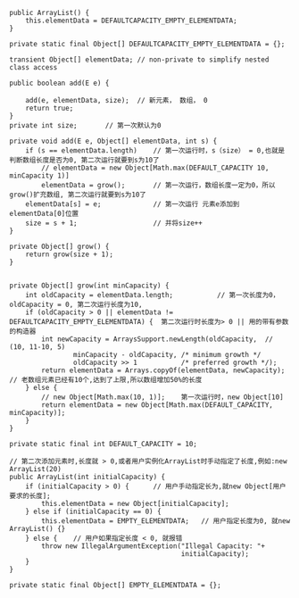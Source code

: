 

    public ArrayList() {
        this.elementData = DEFAULTCAPACITY_EMPTY_ELEMENTDATA;
    }

    private static final Object[] DEFAULTCAPACITY_EMPTY_ELEMENTDATA = {};
    
    transient Object[] elementData; // non-private to simplify nested class access

    public boolean add(E e) {

        add(e, elementData, size);  // 新元素， 数组， 0
        return true;
    }
    private int size;       // 第一次默认为0

    private void add(E e, Object[] elementData, int s) {
        if (s == elementData.length)    // 第一次运行时，s（size） = 0,也就是判断数组长度是否为0, 第二次运行就要到s为10了
            // elementData = new Object[Math.max(DEFAULT_CAPACITY 10, minCapacity 1)]
            elementData = grow();       // 第一次运行，数组长度一定为0，所以grow()扩充数组, 第二次运行就要到s为10了
        elementData[s] = e;             // 第一次运行 元素e添加到  elementData[0]位置
        size = s + 1;                   // 并将size++
    }

    private Object[] grow() {
        return grow(size + 1);
    }


    private Object[] grow(int minCapacity) {
        int oldCapacity = elementData.length;           // 第一次长度为0，oldCapacity = 0, 第二次运行长度为10,
        if (oldCapacity > 0 || elementData != DEFAULTCAPACITY_EMPTY_ELEMENTDATA) {  第二次运行时长度为> 0 || 用的带有参数的构造器
            int newCapacity = ArraysSupport.newLength(oldCapacity,  // (10, 11-10, 5)
                    minCapacity - oldCapacity, /* minimum growth */
                    oldCapacity >> 1           /* preferred growth */);
            return elementData = Arrays.copyOf(elementData, newCapacity);   // 老数组元素已经有10个,达到了上限,所以数组增加50%的长度
        } else {
            // new Object[Math.max(10, 1)];    第一次运行时，new Object[10]
            return elementData = new Object[Math.max(DEFAULT_CAPACITY, minCapacity)];
        }
    }

    private static final int DEFAULT_CAPACITY = 10;
    
    // 第二次添加元素时,长度就 > 0,或者用户实例化ArrayList时手动指定了长度,例如:new ArrayList(20)
    public ArrayList(int initialCapacity) {
        if (initialCapacity > 0) {      // 用户手动指定长为,就new Object[用户要求的长度];
            this.elementData = new Object[initialCapacity];
        } else if (initialCapacity == 0) {
            this.elementData = EMPTY_ELEMENTDATA;   // 用户指定长度为0, 就new ArrayList() {} 
        } else {    // 用户如果指定长度 < 0, 就报错
            throw new IllegalArgumentException("Illegal Capacity: "+
                                               initialCapacity);
        }
    }

    private static final Object[] EMPTY_ELEMENTDATA = {};